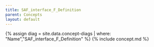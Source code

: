 ```yaml
---
title: SAF_interface_F_Definition
parent: Concepts
layout: default
---
```

{% assign diag = site.data.concept-diags | where: "Name","SAF_interface_F_Definition" %}
{% include concept.md %}